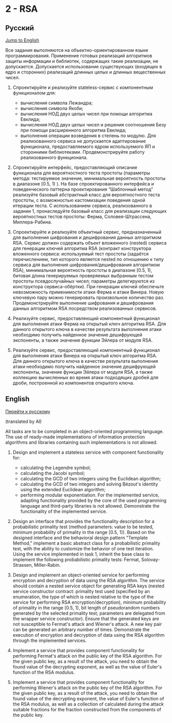 # 2 - RSA

<a name="Russian"></a>
## Русский
[Jump to English](#English)

Все задания выполняются на объектно-ориентированном языке программирования. Применение готовых реализаций алгоритмов защиты информации и библиотек, содержащих такие реализации, не допускается. Допускается использование существующих (входящих в ядро и сторонних) реализаций длинных целых и длинных вещественных чисел.

1. Спроектируйте и реализуйте stateless-сервис с компонентным функционалом для:
    - вычисления символа Лежандра;
    - вычисления символа Якоби;
    - вычисления НОД двух целых чисел при помощи алгоритма Евклида;
    - вычисления НОД двух целых чисел и решения соотношения Безу при помощи расширенного алгоритма Евклида;
    - выполнения операции возведения в степень по модулю.
Для реализованного сервиса не допускается адаптирование функционала, предоставляемого ядром используемого ЯП и сторонними библиотеками. Продемонстрируйте работу реализованного функционала.

2. Спроектируйте интерфейс, предоставляющий описание функционала для вероятностного теста простоты (параметры метода: тестируемое значение, минимальная вероятность простоты в диапазоне [0.5, 1) ). На базе спроектированного интерфейса и поведенческого паттерна проектирования “Шаблонный метод” реализуйте базовый абстрактный класс для вероятностного теста простоты, с возможностью кастомизации поведения одной итерации теста. С использованием сервиса, реализованного в задании 1, пронаследуйте базовый класс для реализации следующих вероятностных тестов простоты: Ферма, Соловея-Штрассена, Миллера-Рабина.

3. Спроектируйте и реализуйте объектный сервис, предназначенный для выполнения шифрования и дешифрования данных алгоритмом RSA. Сервис должен содержать объект вложенного (nested) сервиса для генерации ключей алгоритма RSA (контракт конструктора вложенного сервиса: используемый тест простоты (задаётся перечислением, тип которого является nested по отношению к типу сервиса для выполнения шифрования/дешифрования алгоритмом RSA), минимальная вероятность простоты в диапазоне [0.5, 1), битовая длина генерируемых проверяемых выбранным тестом простоты псевдослучайных чисел; параметры делегируются из конструктора сервиса-обёртки). При генерации ключей обеспечьте невозможность применимости атаки Ферма и атаки Винера. Новую ключевую пару можно генерировать произвольное количество раз. Продемонстрируйте выполнение шифрования и дешифрования данных алгоритмом RSA посредством реализованных сервисов.

4. Реализуйте сервис, предоставляющий компонентный функционал для выполнения атаки Ферма на открытый ключ алгоритма RSA. Для данного открытого ключа в качестве результата выполнения атаки необходимо получить найденное значение дешифрующей экспоненты, а также значение функции Эйлера от модуля RSA.

5. Реализуйте сервис, предоставляющий компонентный функционал для выполнения атаки Винера на открытый ключ алгоритма RSA. Для данного открытого ключа в качестве результата выполнения атаки необходимо получить найденное значение дешифрующей экспоненты, значение функции Эйлера от модуля RSA, а также коллекцию вычисленных во время атаки подходящих дробей для дроби, построенной из компонентов открытого ключа.

<a name="English"></a>
## English
[Перейти к русскому](#Russian)

(translated by AI)

All tasks are to be completed in an object-oriented programming language. The use of ready-made implementations of information protection algorithms and libraries containing such implementations is not allowed.

1. Design and implement a stateless service with component functionality for:
    - calculating the Legendre symbol;
    - calculating the Jacobi symbol;
    - calculating the GCD of two integers using the Euclidean algorithm;
    - calculating the GCD of two integers and solving Bézout's identity using the extended Euclidean algorithm;
    - performing modular exponentiation.
For the implemented service, adapting functionality provided by the core of the used programming language and third-party libraries is not allowed. Demonstrate the functionality of the implemented service.

2. Design an interface that provides the functionality description for a probabilistic primality test (method parameters: value to be tested, minimum probability of primality in the range [0.5, 1)). Based on the designed interface and the behavioral design pattern "Template Method," implement a basic abstract class for a probabilistic primality test, with the ability to customize the behavior of one test iteration. Using the service implemented in task 1, inherit the base class to implement the following probabilistic primality tests: Fermat, Solovay-Strassen, Miller-Rabin.

3. Design and implement an object-oriented service for performing encryption and decryption of data using the RSA algorithm. The service should contain a nested service object for generating RSA keys (nested service constructor contract: primality test used (specified by an enumeration, the type of which is nested relative to the type of the service for performing RSA encryption/decryption), minimum probability of primality in the range [0.5, 1), bit length of pseudorandom numbers generated by the selected primality test; parameters are delegated from the wrapper service constructor). Ensure that the generated keys are not susceptible to Fermat's attack and Wiener's attack. A new key pair can be generated an arbitrary number of times. Demonstrate the execution of encryption and decryption of data using the RSA algorithm through the implemented services.

4. Implement a service that provides component functionality for performing Fermat's attack on the public key of the RSA algorithm. For the given public key, as a result of the attack, you need to obtain the found value of the decrypting exponent, as well as the value of Euler's function of the RSA modulus.

5. Implement a service that provides component functionality for performing Wiener's attack on the public key of the RSA algorithm. For the given public key, as a result of the attack, you need to obtain the found value of the decrypting exponent, the value of Euler's function of the RSA modulus, as well as a collection of calculated during the attack suitable fractions for the fraction constructed from the components of the public key.